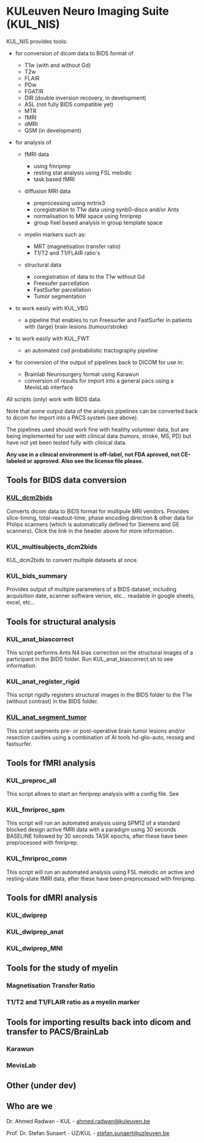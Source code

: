 # KULeuven Neuro Imaging Suite (KUL_NIS)

KUL_NIS provides tools:
- for conversion of dicom data to BIDS format of 
	- T1w (with and without Gd)
	- T2w 
	- FLAIR
	- PDw
	- FGATIR
	- DIR (double inversion recovery, in development)
	- ASL (not fully BIDS compatible yet)
	- MTR
	- fMRI
	- dMRI
	- QSM (in development)

- for analysis of 
	- fMRI data
         - using fmriprep
         - resting stat analysis using FSL melodic
         - task based fMRI

	- diffusion MRI data
         - preprocessing using mrtrix3
         - coregistration to T1w data using synb0-disco and/or Ants
         - normalisation to MNI space using fmriprep
         - group fixel based analysis in group template space
	- myelin markers such as:
		 - MRT (magnetisation transfer ratio)
         - T1/T2 and T1/FLAIR ratio's
	- structural data
         - coregistration of data to the T1w without Gd
         - Freesufer parcellation
         - FastSurfer parcellation
		 - Tumor segmentation

- to work easily with KUL_VBG
	- a pipeline that enables to run Freesurfer and FastSurfer in patients with (large) brain lesions (tumour/stroke)

- to work easily with KUL_FWT
	- an automated csd probabilistic tractography pipeline

- for conversion of the output of pipelines back to DICOM for use in:
	- Brainlab Neurosurgery format using Karawun
	- conversion of results for import into a general pacs using a MevisLab interface

All scripts (only) work with BIDS data.

Note that some output data of the analysis pipelines can be converted back to dicom for import into a PACS system (see above).

The pipelines used should work fine with healthy volunteer data, but are being implemented for use with clinical data (tumors, stroke, MS, PD) but have not yet been tested fully with clinical data.

**Any use in a clinical environment is off-label, not FDA aproved, not CE-labeled or approved. Also see the license file please.**


## Tools for BIDS data conversion

### [KUL_dcm2bids](/docs/KUL_dcm2bids/KUL_dcm2bids.md)
Converts dicom data to BIDS format for multipule MRI vendors. 
Provides slice-timing, total-readout-time, phase encoding direction & other data for Philips scanners (which is automatically defined for Siemens and GE scanners).
Click the link in the header above for more information.
 
### KUL_multisubjects_dcm2bids
KUL_dcm2bids to convert multiple datasets at once.

### KUL_bids_summary
Provides output of multiple parameters of a BIDS dataset, including acquisition date, scanner software verion, etc... readable in google sheets, excel, etc...



## Tools for structural analysis

### KUL_anat_biascorrect
This script performs Ants N4 bias correction on the structural images of a participant in the BIDS folder.
Run KUL_anat_biascorrect.sh to see information.

### KUL_anat_register_rigid
This script rigidly registers structural images in the BIDS folder to the T1w (without contrast) in the BIDS folder.

### [KUL_anat_segment_tumor](/docs/KUL_anat_segment_tumor/KUL_anat_segment_tumor.md)
This script segments pre- or post-operative brain tumor lesions and/or resection cavities using a combination of AI tools hd-glio-auto, resseg and fastsurfer.
 


## Tools for fMRI analysis

### KUL_preproc_all
This script allows to start an fmriprep analysis with a config file.
See 

### KUL_fmriproc_spm

This script will run an automated analysis using SPM12 of a standard blocked design active fMRI data with a paradigm using 30 seconds BASELINE followed by 30 seconds TASK epochs, after these have been preprocessed with fmriprep.

### KUL_fmriproc_conn

This script will run an automated analysis using FSL melodic on active and resting-state fMRI data, after these have been preprocessed with fmriprep.
 
## Tools for dMRI analysis  

### KUL_dwiprep

### KUL_dwiprep_anat

### KUL_dwiprep_MNI

## Tools for the study of myelin 

### Magnetisation Transfer Ratio

### T1/T2 and T1/FLAIR ratio as a myelin marker


## Tools for importing results back into dicom and transfer to PACS/BrainLab

### Karawun 

### MevisLab


## Other (under dev)

  
## Who are we
Dr. Ahmed Radwan - KUL - ahmed.radwan@kuleuven.be

Prof. Dr. Stefan Sunaert - UZ/KUL - stefan.sunaert@uzleuven.be